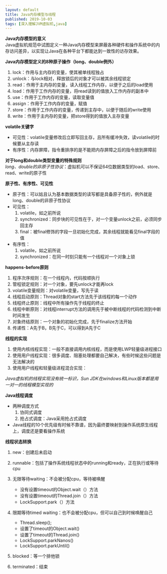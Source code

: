 ```yaml
---
layout: default
title: Java内存模型与线程
published: 2019-10-03
tags: [深入理解JVM虚拟机,java]
---
```


**Java内存模型的意义**  
Java虚拟机规范中试图定义一种Java内存模型来屏蔽各种硬件和操作系统中的内存访问差异，以实现让Java在各种平台下都能达到一致性的访存效果。  

**Java内存模型定义的8种原子操作（long、double例外）**  
1. lock：作用与主内存的变量，使其被单线程独占
2. unlock：与lock相对，释放锁后的对象才可以被其余线程锁定
3. read：作用于主内存的变量，读入线程工作内存，以便于之后的load使用
4. load：作用于工作内存的变量，将read读到的值放入工作内存的副本中
5. use：作用于工作内存的变量，读取变量值
6. assign：作用于工作内存的变量，赋值
7. store：作用于工作内存的变量，传递到主存中，以便于随后的write使用
8. write：作用于主内存的变量，把store得到的值放入主存变量  

**volatile关键字**  
- 可见性：volatile变量修改后立即写回主存，且所有缓冲失效，读volatile的时候要从主存读
- 有序性：内存屏障，指令重排序的是不能把内存屏障之后的指令放到屏障前  

**对于long和double类型变量的特殊规则**  
*long、double的非原子性协议*：虚拟机可以不保证64位数据类型的load、store、read、write的原子性  

**原子性、有序性、可见性**
- 原子性：可以姑且认为基本数据类型的读写都是具备原子性的，例外就是long、double的非原子性协议  
- 可见性：  
    1. volatile，如之前所说
    2. synchronized：同步块的可见性在于，对一个变量unlock之前，必须同步回主存
    3. final：被final修饰的字段一旦初始化完成，其余线程就能看见final字段的值
- 有序性：  
    1. volatile，如之前所说
    2. synchronized：在同一时刻只能有一个线程对一个对象上锁  

**happens-before原则**  
1. 程序次序规则：在一个线程内，代码按顺执行
2. 管程锁定规则：对一个对象，要先unlock才能再lock
3. volatile变量规则：对volatile变量，写先于读
4. 线程启动原则：Thread对象的start方法先于该线程的每一个动作
5. 线程终止原则：线程中所有操作先于线程的终止
6. 线程中断原则：对线程interrupt方法的调用先于被中断线程的代码检测到中断时间发生
7. 对象终结原则：一个对象的初始化完成，先于finalize方法开始
8. 传递性：A先于B，B先于C，可以得到A先于C  

**线程的实现**
1. 使用内核线程实现：一般不直接调用内核线程，而是使用LWP轻量级进程接口
2. 使用用户线程实现：很多调度、阻塞处理都要自己解决，有些时候这些问题是无法解决的
3. 使用用户线程和轻量级进程混合实现：  

*Java虚拟机的线程实现没有统一标识，Sun JDK在windows和Linux版本都是用一对一的线程模型实现的*

**Java线程调度**
- 两种调度方式  
    1. 协同式调度
    2. 抢占式调度：Java采用抢占式调度
- Java线程的10个优先级有时候不靠谱，因为最终要映射到操作系统原生线程上，调度还是要看操作系统  

**线程状态转换**
1. new：创建后未启动
2. runnable：包括了操作系统线程状态中的running和ready，正在执行或等待cpu
3. 无限等待waiting：不会被分配cpu，等待被唤醒  
    - 没有设置timeout的Object.wait（）方法
    - 没有设置timeout的Thread.join（）方法
    - LockSupport.park（）方法
4. 限期等待timed waiting：也不会被分配cpu，但可以自己到时候唤醒自己  
    - Thread.sleep();
    - 设置了timeout的Object.wait()
    - 设置了timeout的Thread.join()
    - LockSupport.parkNanos()
    - LockSupport.parkUntil()  

5. blocked：等一个排他锁
6. terminated：结束